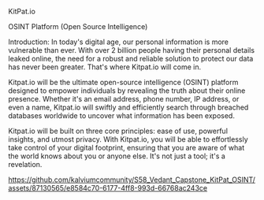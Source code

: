 KitPat.io

OSINT Platform (Open Source Intelligence)

Introduction:
In today's digital age, our personal information is more vulnerable than ever. With over 2 billion people having their personal details leaked online, the need for a robust and reliable solution to protect our data has never been greater. That's where Kitpat.io will come in.

Kitpat.io will be the ultimate open-source intelligence (OSINT) platform designed to empower individuals by revealing the truth about their online presence. Whether it's an email address, phone number, IP address, or even a name, Kitpat.io will swiftly and efficiently search through breached databases worldwide to uncover what information has been exposed.

Kitpat.io will be built on three core principles: ease of use, powerful insights, and utmost privacy. With Kitpat.io, you will be able to effortlessly take control of your digital footprint, ensuring that you are aware of what the world knows about you or anyone else. It's not just a tool; it's a revelation.

https://github.com/kalviumcommunity/S58_Vedant_Capstone_KitPat_OSINT/assets/87130565/e8584c70-6177-4ff8-993d-66768ac243ce

